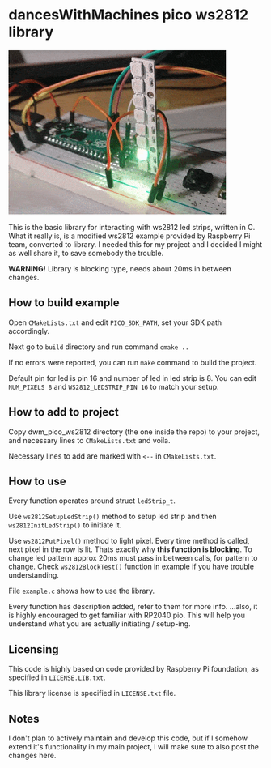 # dancesWithMachines pico ws2812 library
![Animation](./animation/result.gif)

This is the basic library for interacting with ws2812 led strips, written in C. What it really is, is a modified ws2812 example provided by Raspberry Pi team, converted to library. I needed this for my project and I decided I might as well share it, to save somebody the trouble.

**WARNING!**
Library is blocking type, needs about 20ms in between changes.

## How to build example
Open `CMakeLists.txt` and edit `PICO_SDK_PATH`, set your SDK path accordingly.

Next go to `build` directory and run command `cmake ..`

If no errors were reported, you can run `make` command to build the project.

Default pin for led is pin 16 and number of led in led strip is 8. You can edit
`NUM_PIXELS 8` and `WS2812_LEDSTRIP_PIN 16` to match your setup.

## How to add to project
Copy dwm_pico_ws2812 directory (the one inside the repo) to your project, and necessary lines to `CMakeLists.txt` and voila.

Necessary lines to add are marked with `<--` in `CMakeLists.txt`.

## How to use
Every function operates around struct `ledStrip_t`.

Use `ws2812SetupLedStrip()` method to setup led strip and then `ws2812InitLedStrip()` to initiate it.

Use `ws2812PutPixel()` method to light pixel. Every time method is called, next pixel in the row is lit. Thats exactly why **this function is blocking**. To change led pattern approx 20ms must pass in between calls, for pattern to change. Check `ws2812BlockTest()` function in example if you have trouble understanding.

File `example.c` shows how to use the library.

Every function has description added, refer to them for more info.
...also, it is highly encouraged to get familiar with RP2040 pio. This will help you understand what you are actually initiating / setup-ing.

## Licensing
This code is highly based on code provided by Raspberry Pi foundation, as specified in `LICENSE.LIB.txt`.

This library license is specified in `LICENSE.txt` file.

## Notes
I don't plan to actively maintain and develop this code, but if I somehow extend it's functionality in my main project, I will make sure to also post the changes here.





